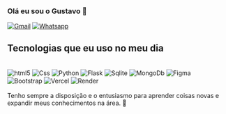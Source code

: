 ### Olá eu sou o Gustavo 👋

[![Gmail](https://img.shields.io/badge/Gmail-D14836?style=for-the-badge&logo=gmail&logoColor=white)](mailto:gustavoalvesdelima11@gmail.com)
[![Whatsapp](https://img.shields.io/badge/WhatsApp-25D366?style=for-the-badge&logo=whatsapp&logoColor=white)]("https://w.app/RgupUe")


## Tecnologias que eu uso no meu dia

<div style = "display: inline_block"><br/>
  <img align="center" alt="html5" src="https://img.shields.io/badge/HTML5-E34F26?style=for-the-badge&logo=html5&logoColor=white">
  <img align="center" alt="Css" src="https://img.shields.io/badge/CSS-239120?&style=for-the-badge&logo=css3&logoColor=white">
  <img align="center" alt="Python" src="https://img.shields.io/badge/Python-3776AB?style=for-the-badge&logo=python&logoColor=white">
  <img align="center" alt="Flask" src="https://img.shields.io/badge/Flask-000000?style=for-the-badge&logo=flask&logoColor=white">
  <img align="center" alt="Sqlite" src="https://img.shields.io/badge/SQLite-07405E?style=for-the-badge&logo=sqlite&logoColor=white">
  <img align="center" alt="MongoDb" src = "https://img.shields.io/badge/MongoDB-%234ea94b.svg?style=for-the-badge&logo=mongodb&logoColor=white">
  <img align="center" alt="Figma" src = "https://img.shields.io/badge/figma-%23F24E1E.svg?style=for-the-badge&logo=figma&logoColor=white">
  <img align="center" alt="Bootstrap" src = "https://img.shields.io/badge/bootstrap-%238511FA.svg?style=for-the-badge&logo=bootstrap&logoColor=white">
  <img align="center" alt="Vercel" src = "https://img.shields.io/badge/vercel-%23000000.svg?style=for-the-badge&logo=vercel&logoColor=white">
  <img align="center" alt="Render" src = "https://img.shields.io/badge/Render-%46E3B7.svg?style=for-the-badge&logo=render&logoColor=white">
</div>
<br>
Tenho sempre a disposição e o entusiasmo para aprender coisas novas e expandir meus conhecimentos na área. 🚀
